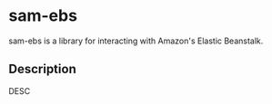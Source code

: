 # sam-ebs

sam-ebs is a library for interacting with Amazon's Elastic Beanstalk.

## Description

DESC

